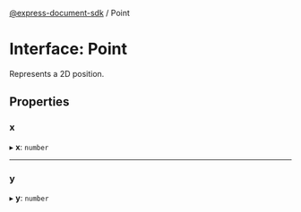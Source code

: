 [@express-document-sdk](../overview.md) / Point

# Interface: Point

Represents a 2D position.

## Properties

### x

▸ **x**: `number`

---

### y

▸ **y**: `number`

